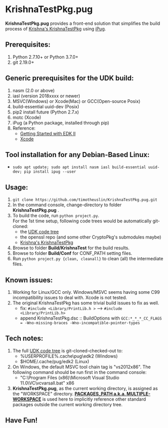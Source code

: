 KrishnaTestPkg.pug
===
**KrishnaTestPkg.pug** provides a front-end solution that simplifies the build process of [Krishna's KrishnaTestPkg](https://github.com/krishna116/UefiTest.git) using [iPug](https://github.com/timotheuslin/ipug).


## Prerequisites:
1. Python 2.7.10+ or Python 3.7.0+
2. git 2.19.0+


## Generic prerequisites for the UDK build:
1. nasm (2.0 or above)
2. iasl (version 2018xxxx or newer)
3. MSVC(Windows) or Xcode(Mac) or GCC(Open-source Posix)
4. build-essential uuid-dev (Posix)
5. pip2 install future (Python 2.7.x)
6. motc (Xcode)
7. iPug (a Python package, installed through pip)
0. Reference:
    - [Getting Started with EDK II](https://github.com/tianocore/tianocore.github.io/wiki/Getting%20Started%20with%20EDK%20II) 
    - [Xcode](https://github.com/tianocore/tianocore.github.io/wiki/Xcode)


## Tool installation for any Debian-Based Linux:
- `sudo apt update; sudo apt install nasm iasl build-essential uuid-dev; pip install ipug --user`


## Usage: 
1. `git clone https://github.com/timotheuslin/KrishnaTestPkg.pug.git`
2. In the command console, change-directory to folder **KrishnaTestPkg.pug** .
3. To build the code, run `python project.py`. <br>
    For the 1st time setup, following code trees would be automatically git-cloned:
    - the [UDK code tree](https://github.com/tianocore/edk2)
    - the openssl repo (and some other CryptoPkg's submodules maybe)
    - [Krishna's KrishnaTestPkg](https://github.com/krishna116/UefiTest.git)
4. Browse to folder **Build/KrishnaTest** for the build results.
5. Browse to folder **Build/Conf** for CONF_PATH setting files.
6. Run `python project.py {clean, cleanall}` to clean (all) the intermediate files.


## Known issues:
1. Working for Linux/GCC only. Windows/MSVC seems having some C99 incompatibility issues to deal with. Xcode is not tested.
2. The original KrishnaTestPkg has some trivial build issues to fix as well.
    - fix: `#include <Library/PrintLib.h >`  -->  `#include <Library/PrintLib.h>`
    - append KrishnaTestPkg.dsc :: BuildOptions with `GCC:*_*_*_CC_FLAGS    = -Wno-missing-braces -Wno-incompatible-pointer-types`


## Tech notes:
1. The full [UDK code tree](https://github.com/tianocore/edk2) is git-cloned-checked-out to:
    - %USERPROFILE%\.cache\pug\edk2 (Windows)
    - $HOME/.cache/pug/edk2 (Linux)
2. On Windows, the default MSVC tool chain tag is "vs2012x86". The following command should be run first in the command console:
    - "C:\Program Files (x86)\Microsoft Visual Studio 11.0\VC\vcvarsall.bat" x86
3. **KrishnaTestPkg.pug**, as the current working directory, is assigned as the "WORKSPACE" directory. **[PACKAGES_PATH a.k.a. MULTIPLE-WORKSPACE](https://github.com/tianocore/tianocore.github.io/wiki/Multiple_Workspace)** is used here to implicitly reference other standard packages outside the current working directory tree.


## Have Fun!

